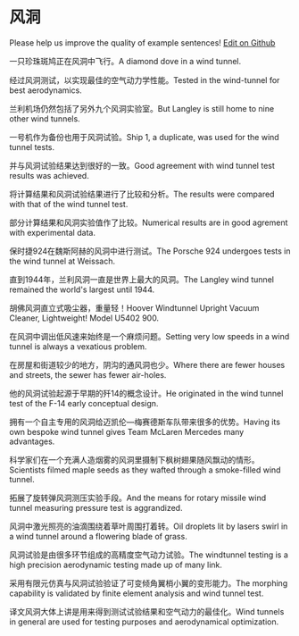 # 风洞

Please help us improve the quality of example sentences! [Edit on Github](https://github.com/jiyushe/jiyu-example-sentence-source/blob/main/chinese/fengdong_2.md)

<p><span class="chinese">一只珍珠斑鸠正在风洞中飞行。</span><span class="english">A diamond dove in a wind tunnel.</span></p>

<p><span class="chinese">经过风洞测试，以实现最佳的空气动力学性能。</span><span class="english">Tested in the wind-tunnel for best aerodynamics.</span></p>

<p><span class="chinese">兰利机场仍然包括了另外九个风洞实验室。</span><span class="english">But Langley is still home to nine other wind tunnels.</span></p>

<p><span class="chinese">一号机作为备份也用于风洞试验。</span><span class="english">Ship 1, a duplicate, was used for the wind tunnel tests.</span></p>

<p><span class="chinese">并与风洞试验结果达到很好的一致。</span><span class="english">Good agreement with wind tunnel test results was achieved.</span></p>

<p><span class="chinese">将计算结果和风洞试验结果进行了比较和分析。</span><span class="english">The results were compared with that of the wind tunnel test.</span></p>

<p><span class="chinese">部分计算结果和风洞实验值作了比较。</span><span class="english">Numerical results are in good agrement with experimental data.</span></p>

<p><span class="chinese">保时捷924在魏斯阿赫的风洞中进行测试。</span><span class="english">The Porsche 924 undergoes tests in the wind tunnel at Weissach.</span></p>

<p><span class="chinese">直到1944年，兰利风洞一直是世界上最大的风洞。</span><span class="english">The Langley wind tunnel remained the world's largest until 1944.</span></p>

<p><span class="chinese">胡佛风洞直立式吸尘器，重量轻！</span><span class="english">Hoover Windtunnel Upright Vacuum Cleaner, Lightweight! Model U5402 900.</span></p>

<p><span class="chinese">在风洞中调出低风速来始终是一个麻烦问题。</span><span class="english">Setting very low speeds in a wind tunnel is always a vexatious problem.</span></p>

<p><span class="chinese">在房屋和街道较少的地方，阴沟的通风洞也少。</span><span class="english">Where there are fewer houses and streets, the sewer has fewer air-holes.</span></p>

<p><span class="chinese">他的风洞试验起源于早期的歼14的概念设计。</span><span class="english">He originated in the wind tunnel test of the F-14 early conceptual design.</span></p>

<p><span class="chinese">拥有一个自主专用的风洞给迈凯伦—梅赛德斯车队带来很多的优势。</span><span class="english">Having its own bespoke wind tunnel gives Team McLaren Mercedes many advantages.</span></p>

<p><span class="chinese">科学家们在一个充满人造烟雾的风洞里摄制下枫树翅果随风飘动的情形。</span><span class="english">Scientists filmed maple seeds as they wafted through a smoke-filled wind tunnel.</span></p>

<p><span class="chinese">拓展了旋转弹风洞测压实验手段。</span><span class="english">And the means for rotary missile wind tunnel measuring pressure test is aggrandized.</span></p>

<p><span class="chinese">风洞中激光照亮的油滴围绕着草叶周围打着转。</span><span class="english">Oil droplets lit by lasers swirl in a wind tunnel around a flowering blade of grass.</span></p>

<p><span class="chinese">风洞试验是由很多环节组成的高精度空气动力试验。</span><span class="english">The windtunnel testing is a high precision aerodynamic testing made up of many link.</span></p>

<p><span class="chinese">采用有限元仿真与风洞试验验证了可变倾角翼梢小翼的变形能力。</span><span class="english">The morphing capability is validated by finite element analysis and wind tunnel test.</span></p>

<p><span class="chinese">译文风洞大体上讲是用来得到测试试验结果和空气动力的最佳化。</span><span class="english">Wind tunnels in general are used for testing purposes and aerodynamical optimization.</span></p>

